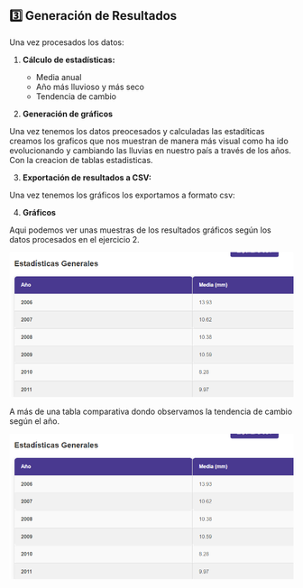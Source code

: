 ## 3️⃣ Generación de Resultados

Una vez procesados los datos:

1. **Cálculo de estadísticas:**
   - Media anual
   - Año más lluvioso y más seco
   - Tendencia de cambio

   
2.  **Generación de gráficos**

Una vez tenemos los datos preocesados y calculadas las estadíticas creamos los graficos que nos muestran de manera más visual como ha ido evolucionando y cambiando las lluvias en nuestro país a través de los años. Con la creacion de tablas estadisticas.

3. **Exportación de resultados a CSV:**

Una vez tenemos los gráficos los exportamos a formato csv:

4. **Gráficos**

Aqui podemos ver unas muestras de los resultados gráficos según los datos procesados en el ejercicio 2.

![API](https://github.com/DylanGonzalez-ITB2425/TA06/blob/4aa864ff2ba12c459199970ca7d0e5c8ef5dd873/TA06/E05/IMG/image.png)

A más de una tabla comparativa dondo observamos la tendencia de cambio según el año.

![API](https://github.com/DylanGonzalez-ITB2425/TA06/blob/ec82eca4c9e93abb05e20fb0cd53eb9224a178d3/TA06/E05/IMG/el.png)
